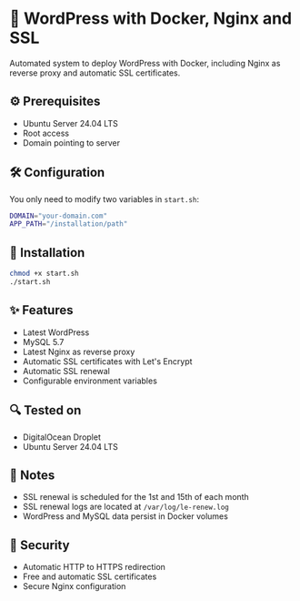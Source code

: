 # 🚀 WordPress with Docker, Nginx and SSL

Automated system to deploy WordPress with Docker, including Nginx as reverse proxy and automatic SSL certificates.

## ⚙️ Prerequisites
- Ubuntu Server 24.04 LTS
- Root access
- Domain pointing to server

## 🛠️ Configuration
You only need to modify two variables in `start.sh`:
```bash
DOMAIN="your-domain.com"
APP_PATH="/installation/path"
```

## 🚀 Installation
```bash
chmod +x start.sh
./start.sh
```

## ✨ Features
- Latest WordPress
- MySQL 5.7
- Latest Nginx as reverse proxy
- Automatic SSL certificates with Let's Encrypt
- Automatic SSL renewal
- Configurable environment variables

## 🔍 Tested on
- DigitalOcean Droplet
- Ubuntu Server 24.04 LTS

## 📝 Notes
- SSL renewal is scheduled for the 1st and 15th of each month
- SSL renewal logs are located at `/var/log/le-renew.log`
- WordPress and MySQL data persist in Docker volumes

## 🔐 Security
- Automatic HTTP to HTTPS redirection
- Free and automatic SSL certificates
- Secure Nginx configuration